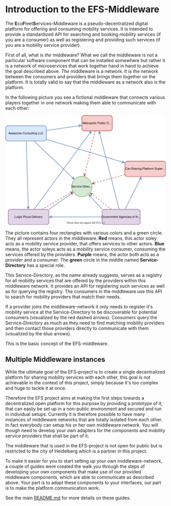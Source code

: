  
# Introduction to the EFS-Middleware

The **E**co**F**leet**S**ervices-Middleware is a pseudo-decentralized digital platform for offering and consuming mobility services. It is intended to provide a standardized API for searching and booking mobility services (if you are a consumer) as well as registering and providing such services (if you are a mobility service provider).

First of all, what is *the* middleware? What we call the middleware is not a particular software component that can be installed somewhere but rather it is a network of microservices that work together hand in hand to achieve the goal described above. *The* middleware is a network. It is the network between the consumers and providers that brings them together on the platform. It is totally valid to say that the middleware as a network also is the platform.

In the following picture you see a fictional middleware that connects various players together in one network making them able to communicate with each other:

![High-level diagram of a fictional middleware network.](./img/Middleware-High-Level.svg)

The picture contains four rectangles with various colors and a green circle. They all represent actors in the middleware. **Red** means, this actor soley acts as a mobility service provider, that offers services to other actors. **Blue** means, the actor soleys acts as a mobility service consumer, consuming the services offered by the providers. **Purple** means, the actor both acts as a provider and a consumer. The **green** circle in the middle named **Service-Directory** has a special role.

This Service-Directory, as the name already suggests, serves as a registry for all mobility services that are offered by the providers within this middleware network. It provides an API for registering such services as well as for querying the registry. The consumers in the middleware use this API to search for mobility providers that match their needs.

If a provider joins the middleware-network it only needs to register it's mobility service at the Service-Directory to be discoverable for potential consumers (visualized by the red dashed arrows). Consumers query the Service-Directory as much as they need to find matching mobility providers and then contact those providers directly to communicate with them (visualized by the blue arrows).

This is the basic concept of the EFS-middleware.

## Multiple Middleware instances

While the ultimate goal of the EFS-project is to create a single decentralized platform for sharing mobility services with each other, this goal is not achievable in the context of this project, simply because it's too complex and huge to tackle it at once.

Therefore the EFS project aims at making the first steps towards a decentralized open platform for this purpose by providing a prototype of it, that can easliy be set up in a non-public environment and secured and run in individual setups. Currently it is therefore possible to have many instances of middleware networks that are totally isolated from each other. In fact everybody can setup his or her own middleware network. You will though need to develop your own adapters for the components and mobility service providers that shall be part of it.

The middleware that is used in the EFS-project is not open for public but is restricted to the city of Heidelberg which is a partner in this project.

To make it easier for you to start setting up your own middleware-network, a couple of guides were created the walk you through the steps of developing your own components that make use of our provided middleware components, which are able to communicate as described above. Your part is to adapt these components to your interfaces, our part is to make the platform communication work.

See the main [README.md](./README.md) for more details on these guides.
